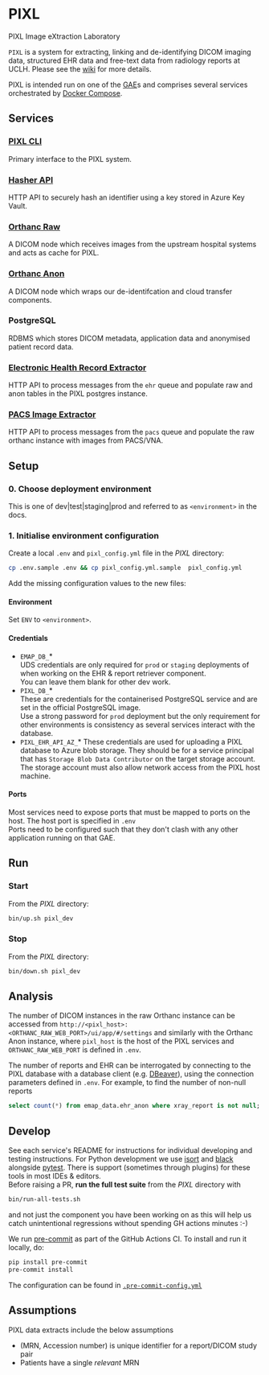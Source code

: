 # PIXL
PIXL Image eXtraction Laboratory

`PIXL` is a system for extracting, linking and de-identifying DICOM imaging data, structured EHR data and free-text data from radiology reports at UCLH.
Please see the [wiki](https://github.com/UCLH-Foundry/PIXL/wiki) for more details.

PIXL is intended run on one of the [GAE](https://github.com/UCLH-Foundry/Book-of-FlowEHR/blob/main/glossary.md#gaes)s and comprises
several services orchestrated by [Docker Compose](https://docs.docker.com/compose/).

## Services
### [PIXL CLI](./cli/README.md)
Primary interface to the PIXL system.
### [Hasher API](./hasher/README.md)
HTTP API to securely hash an identifier using a key stored in Azure Key Vault.
### [Orthanc Raw](./orthanc/orthanc-raw/README.md)
A DICOM node which receives images from the upstream hospital systems and acts as cache for PIXL.
### [Orthanc Anon](./orthanc/orthanc-anon/README.md)
A DICOM node which wraps our de-identifcation and cloud transfer components.
### PostgreSQL
RDBMS which stores DICOM metadata, application data and anonymised patient record data.
### [Electronic Health Record Extractor](./pixl_ehr/README.md)
HTTP API to process messages from the `ehr` queue and populate raw and anon tables in the PIXL postgres instance. 
### [PACS Image Extractor](./pixl_pacs/README.md)
HTTP API to process messages from the `pacs` queue and populate the raw orthanc instance with images from PACS/VNA. 

## Setup

### 0. Choose deployment environment
This is one of dev|test|staging|prod and referred to as `<environment>` in the docs.

### 1. Initialise environment configuration
Create a local `.env` and `pixl_config.yml` file in the _PIXL_ directory:
```bash
cp .env.sample .env && cp pixl_config.yml.sample  pixl_config.yml
```
Add the missing configuration values to the new files:

#### Environment
Set `ENV` to `<environment>`.

#### Credentials
- `EMAP_DB_`*  
UDS credentials are only required for `prod` or `staging` deployments of when working on the EHR & report retriever component.  
You can leave them blank for other dev work. 
- `PIXL_DB_`*  
These are credentials for the containerised PostgreSQL service and are set in the official PostgreSQL image.   
Use a strong password for `prod` deployment but the only requirement for other environments is consistency as several services interact with the database.
- `PIXL_EHR_API_AZ_`*
These credentials are used for uploading a PIXL database to Azure blob storage. They should be for a service principal that has `Storage Blob Data Contributor`
on the target storage account. The storage account must also allow network access from the PIXL host machine.

#### Ports
Most services need to expose ports that must be mapped to ports on the host. The host port is specified in `.env`  
Ports need to be configured such that they don't clash with any other application running on that GAE.  


## Run

### Start
From the _PIXL_ directory:
```bash
bin/up.sh pixl_dev
```

### Stop
From the _PIXL_ directory:
```bash
bin/down.sh pixl_dev
```

## Analysis

The number of DICOM instances in the raw Orthanc instance can be accessed from
`http://<pixl_host>:<ORTHANC_RAW_WEB_PORT>/ui/app/#/settings` and similarly with 
the Orthanc Anon instance, where `pixl_host` is the host of the PIXL services
and `ORTHANC_RAW_WEB_PORT` is defined in `.env`.

The number of reports and EHR can be interrogated by connecting to the PIXL 
database with a database client (e.g. [DBeaver](https://dbeaver.io/)), using 
the connection parameters defined in `.env`. For example, to find the number of 
non-null reports

```sql
select count(*) from emap_data.ehr_anon where xray_report is not null;
```


## Develop
See each service's README for instructions for individual developing and testing instructions. 
For Python development we use [isort](https://github.com/PyCQA/isort) and [black](https://black.readthedocs.io/en/stable/index.html) alongside [pytest](https://www.pytest.org/).
There is support (sometimes through plugins) for these tools in most IDEs & editors.  
Before raising a PR, **run the full test suite** from the _PIXL_ directory with
```bash
bin/run-all-tests.sh
```
and not just the component you have been working on as this will help us catch unintentional regressions without spending GH actions minutes :-)   

We run [pre-commit](https://pre-commit.com/) as part of the GitHub Actions CI. To install and run it locally, do:

```sh
pip install pre-commit
pre-commit install
```

The configuration can be found in [`.pre-commit-config.yml`](./.pre-commit-config.yaml)

## Assumptions

PIXL data extracts include the below assumptions

- (MRN, Accession number) is unique identifier for a report/DICOM study pair
- Patients have a single _relevant_ MRN
